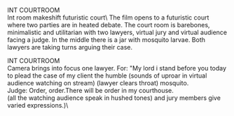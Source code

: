 INT COURTROOM\
Int room makeshift futuristic court\ 
The film opens to a futuristic court where two parties are in heated debate.
The court room is barebones, minimalistic and utilitarian with two lawyers, virtual jury and virtual audience facing a judge.
In the middle there is a jar with mosquito larvae.
Both lawyers are taking turns arguing their case.

INT COURTROOM\
Camera brings into focus one lawyer.
For: "My lord i stand before you today to plead the case of my client the humble (sounds of uproar in virtual audience watching on stream) (lawyer clears throat) mosquito.\
Judge: Order, order.There will be order in my courthouse.\
(all the watching audience speak in hushed tones) and jury members give varied expressions.)\
